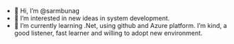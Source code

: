 - 👋 Hi, I’m @sarmbunag
- 👀 I’m interested in new ideas in system development.
- 🌱 I’m currently learning .Net, using github and Azure platform.
I’m kind, a good listener, fast learner and willing to adopt new environment.

<!---
sarmbunag/sarmbunag is a ✨ special ✨ repository because its `README.md` (this file) appears on your GitHub profile.
You can click the Preview link to take a look at your changes.
--->
